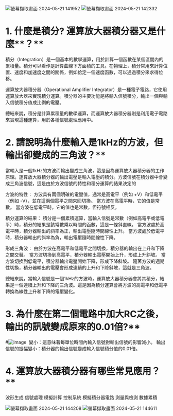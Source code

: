 ![螢幕擷取畫面 2024-05-21 141952](https://github.com/Antonypan/Small/assets/162288276/5324aebe-1d8b-474e-982f-a07c7b7a4631)
![螢幕擷取畫面 2024-05-21 142332](https://github.com/Antonypan/Small/assets/162288276/2e9da3c9-76b4-4b2f-8ead-a5b044efe980)

# 1. 什麼是積分? 運算放大器積分器又是什麼**？**

積分（Integration）是一個基本的數學運算，用於計算一個函數在某個區間內的累積量。積分可以看作是計算曲線下方面積的工具。在物理上，積分常用來計算位置、速度和加速度之間的關係，例如給定一個速度函數，可以通過積分來求得位移。

運算放大器積分器（Operational Amplifier Integrator）是一種電子電路，它使用運算放大器來實現積分運算。積分器的主要功能是將輸入信號積分，輸出一個與輸入信號積分值成比例的電壓。

總結來說，積分是計算累積量的數學運算，而運算放大器積分器則是利用電子電路來實現這種運算，用於各種信號處理應用中。


# 2. 請說明為什麼輸入是1kHz的方波，但輸出卻變成的三角波？**

當輸入是一個1kHz的方波而輸出變成三角波，這是因為運算放大器積分器的工作原理。運算放大器積分器的輸出電壓是輸入電壓的積分。方波信號在積分器中會變成三角波信號，這是由於方波信號的特性和積分運算的結果決定的

方波的特性：
方波具有兩個明確的電壓值，通常是高電平（例如 +V）和低電平（例如 -V），並在這兩個電平之間來回切換。
當方波在高電平時，它的值是常數。
當方波在低電平時，它的值也是常數，但符號相反。

積分運算的結果：
積分是一個累積運算，當輸入信號是常數（例如高電平或低電平）時，積分的結果是該常數乘以時間的函數，這是一條斜直線。
當方波處於高電平時，積分器輸出的斜率為正，輸出電壓隨時間線性上升。
當方波處於低電平時，積分器輸出的斜率為負，輸出電壓隨時間線性下降。

形成三角波：
由於方波在高電平和低電平之間切換，積分器的輸出在上升和下降之間交替。
當方波切換到高電平，積分器輸出電壓開始上升，形成上升斜坡。
當方波切換到低電平，積分器輸出電壓開始下降，形成下降斜坡。
隨著方波的週期性切換，積分器輸出的電壓會形成連續的上升和下降斜坡，這就是三角波。

總結來說，當輸入信號是一個1kHz的方波時，運算放大器積分器會將其積分，結果是一個連續上升和下降的三角波。這是因為積分運算會將方波的高電平和低電平轉換為線性上升和下降的電壓變化。

# 3. 為什麼在第二個電路中加大RC之後，輸出的訊號變成原來的0.01倍?**
#![image](https://github.com/Ethandamnnnn/EC2024/assets/162283778/46e19c33-b89f-470a-ad5d-20b504fa9ba3)
​
  變小：這意味著每單位時間內輸入信號對輸出信號的影響減小。
輸出信號的振幅變小：積分器的輸出信號變成輸入信號積分值的0.01倍。

# 4. 運算放大器積分器有哪些常見應用？**


波形生成 信號處理 模擬計算 控制系統 模擬積分器電路  測量與檢測 數據累積

![螢幕擷取畫面 2024-05-21 144208](https://github.com/Antonypan/Small/assets/162288276/0b3bead0-2dee-487c-9d3c-ab7cb99b3214)
![螢幕擷取畫面 2024-05-21 144611](https://github.com/Antonypan/Small/assets/162288276/083b7943-ed16-4544-adcb-50a8039d085c)


